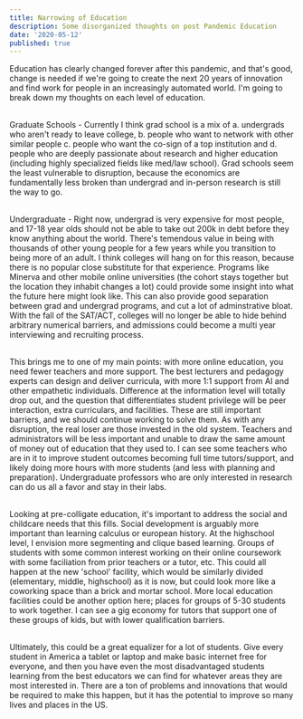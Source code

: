 ```yaml
---
title: Narrowing of Education
description: Some disorganized thoughts on post Pandemic Education
date: '2020-05-12'
published: true
---
```

Education has clearly changed forever after this pandemic, and that's good, change is needed if we're going to create the next 20 years of innovation and find work for people in an increasingly automated world. I'm going to break down my thoughts on each level of education.

\
Graduate Schools - Currently I think grad school is a mix of a. undergrads who aren't ready to leave college, b. people who want to network with other similar people c. people who want the co-sign of a top institution and d. people who are deeply passionate about research and higher education (including highly specialized fields like med/law school). Grad schools seem the least vulnerable to disruption, because the economics are fundamentally less broken than undergrad and in-person research is still the way to go.

\
Undergraduate - Right now, undergrad is very expensive for most people, and 17-18 year olds should not be able to take out 200k in debt before they know anything about the world. There's temendous value in being with thousands of other young people for a few years while you transition to being more of an adult. I think colleges will hang on for this reason, because there is no popular close substitute for that experience. Programs like Minerva and other mobile online universities (the cohort stays together but the location they inhabit changes a lot) could provide some insight into what the future here might look like. This can also provide good separation between grad and undergrad programs, and cut a lot of adminstrative bloat. With the fall of the SAT/ACT, colleges will no longer be able to hide behind arbitrary numerical barriers, and admissions could become a multi year interviewing and recruiting process.

\
This brings me to one of my main points: with more online education, you need fewer teachers and more support. The best lecturers and pedagogy experts can design and deliver curricula, with more 1:1 support from AI and other empathetic individuals. Difference at the information level will totally drop out, and the question that differentiates student privilege will be peer interaction, extra curriculars, and facilities. These are still important barriers, and we should continue working to solve them. As with any disruption, the real loser are those invested in the old system. Teachers and administrators will be less important and unable to draw the same amount of money out of education that they used to. I can see some teachers who are in it to improve student outcomes becoming full time tutors/support, and likely doing more hours with more students (and less with planning and preparation). Undergraduate professors who are only interested in research can do us all a favor and stay in their labs.

\
Looking at pre-colligate education, it's important to address the social and childcare needs that this fills. Social development is arguably more important than learning calculus or european history. At the highschool level, I envision more segmenting and clique based learning. Groups of students with some common interest working on their online coursework with some faciliation from prior teachers or a tutor, etc. This could all happen at the new 'school' facility, which would be similarly divided (elementary, middle, highschool) as it is now, but could look more like a coworking space than a brick and mortar school. More local education facilities could be another option here; places for groups of 5-30 students to work together. I can see a gig economy for tutors that support one of these groups of kids, but with lower qualification barriers.

\
Ultimately, this could be a great equalizer for a lot of students. Give every student in America a tablet or laptop and make basic internet free for everyone, and then you have even the most disadvantaged students learning from the best educators we can find for whatever areas they are most interested in. There are a ton of problems and innovations that would be required to make this happen, but it has the potential to improve so many lives and places in the US. 